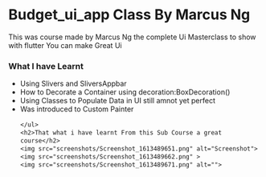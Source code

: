<h1>Budget_ui_app Class By Marcus Ng</h1>
<p>This was course made by Marcus Ng the complete 
    Ui Masterclass  to show with flutter You can make Great Ui </p>
    <h3>What I have Learnt </h3>
    <ul>
        <li>Using Slivers and SliversAppbar</li>
        <li>How to Decorate a Container using decoration:BoxDecoration()</li>
        <li>Using Classes to Populate Data in UI still amnot yet perfect</li>
        <li>Was introduced to Custom Painter </li>

    </ul>
    <h2>That what i have learnt From this Sub Course a great course</h2>
    <img src="screenshots/Screenshot_1613489651.png" alt="Screenshot">
    <img src="screenshots/Screenshot_1613489662.png" >
    <img src="screenshots/Screenshot_1613489671.png" alt="">
    



